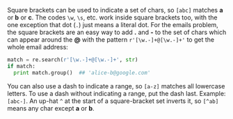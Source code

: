 Square brackets can be used to indicate a set of chars, so `[abc]` matches **a** or **b** or **c**. The codes `\w`, `\s`, etc. work inside square brackets too, with the one exception that dot (`.`) just means a literal dot. For the emails problem, the square brackets are an easy way to add **.** and **-** to the set of chars which can appear around the **\@** with the pattern `r'[\w.-]+@[\w.-]+'` to get the whole email address:
    
```python    
match = re.search(r'[\w.-]+@[\w.-]+', str)
if match:
  print match.group()  ## 'alice-b@google.com'
```

You can also use a dash to indicate a range, so `[a-z]` matches all lowercase letters. To use a dash without indicating a range, put the dash last. Example: `[abc-]`. An up-hat `^` at the start of a square-bracket set inverts it, so `[^ab]` means any char except **a** or **b**. 

